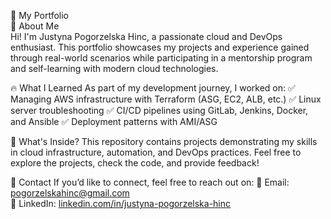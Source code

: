 🚀 My Portfolio  
👋 About Me  
Hi! I'm Justyna Pogorzelska Hinc, a passionate cloud and DevOps enthusiast. This portfolio showcases my projects and experience gained through real-world scenarios while participating in a mentorship program and self-learning with modern cloud technologies.

🔥 What I Learned
As part of my development journey, I worked on:
✅ Managing AWS infrastructure with Terraform (ASG, EC2, ALB, etc.)
✅ Linux server troubleshooting
✅ CI/CD pipelines using GitLab, Jenkins, Docker, and Ansible
✅ Deployment patterns with AMI/ASG

📂 What's Inside?
This repository contains projects demonstrating my skills in cloud infrastructure, automation, and DevOps practices. Feel free to explore the projects, check the code, and provide feedback!

📩 Contact
If you’d like to connect, feel free to reach out on:
📧 Email: [pogorzelskahinc@gmail.com](mailto:pogorzelskahinc@gmail.com)  
💼 LinkedIn: [linkedin.com/in/justyna-pogorzelska-hinc](https://www.linkedin.com/in/justyna-pogorzelska-hinc/)

